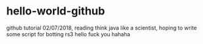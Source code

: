 # hello-world-github
github tutorial 02/07/2018, reading think java like a scientist, hoping to write some script for botting rs3
hello
fuck you
hahaha
